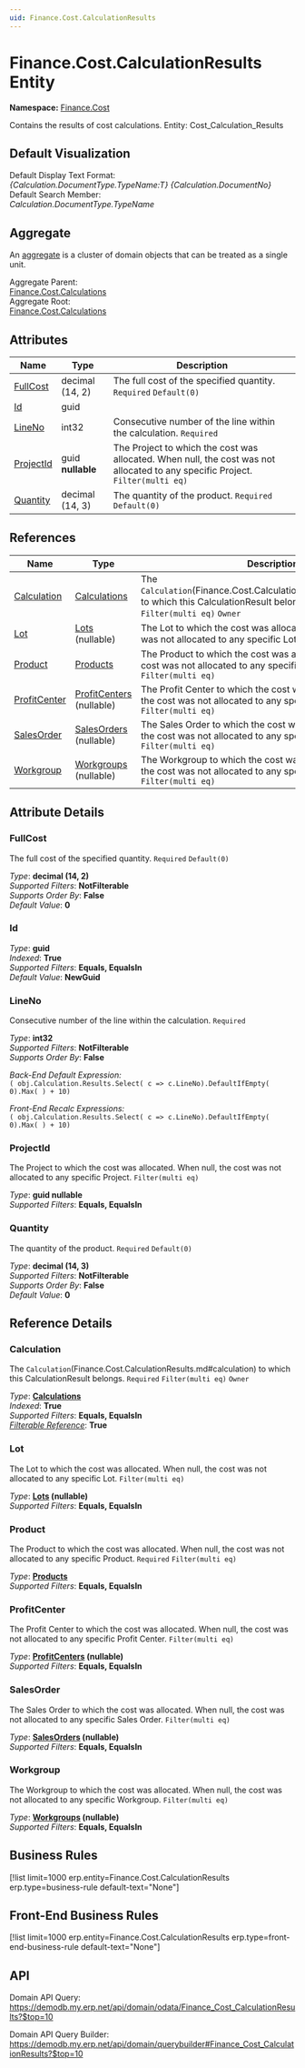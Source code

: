 ```yaml
---
uid: Finance.Cost.CalculationResults
---
```

# Finance.Cost.CalculationResults Entity

**Namespace:** [Finance.Cost](Finance.Cost.md)  

Contains the results of cost calculations. Entity: Cost_Calculation_Results

## Default Visualization
Default Display Text Format:  
_{Calculation.DocumentType.TypeName:T} {Calculation.DocumentNo}_  
Default Search Member:  
_Calculation.DocumentType.TypeName_  

## Aggregate
An [aggregate](https://docs.erp.net/tech/advanced/concepts/aggregates.html) is a cluster of domain objects that can be treated as a single unit.  

Aggregate Parent:  
[Finance.Cost.Calculations](Finance.Cost.Calculations.md)  
Aggregate Root:  
[Finance.Cost.Calculations](Finance.Cost.Calculations.md)  

## Attributes

| Name | Type | Description |
| ---- | ---- | --- |
| [FullCost](Finance.Cost.CalculationResults.md#fullcost) | decimal (14, 2) | The full cost of the specified quantity. `Required` `Default(0)` 
| [Id](Finance.Cost.CalculationResults.md#id) | guid |  
| [LineNo](Finance.Cost.CalculationResults.md#lineno) | int32 | Consecutive number of the line within the calculation. `Required` 
| [ProjectId](Finance.Cost.CalculationResults.md#projectid) | guid __nullable__ | The Project to which the cost was allocated. When null, the cost was not allocated to any specific Project. `Filter(multi eq)` 
| [Quantity](Finance.Cost.CalculationResults.md#quantity) | decimal (14, 3) | The quantity of the product. `Required` `Default(0)` 

## References

| Name | Type | Description |
| ---- | ---- | --- |
| [Calculation](Finance.Cost.CalculationResults.md#calculation) | [Calculations](Finance.Cost.Calculations.md) | The `Calculation`(Finance.Cost.CalculationResults.md#calculation) to which this CalculationResult belongs. `Required` `Filter(multi eq)` `Owner` |
| [Lot](Finance.Cost.CalculationResults.md#lot) | [Lots](Logistics.Inventory.Lots.md) (nullable) | The Lot to which the cost was allocated. When null, the cost was not allocated to any specific Lot. `Filter(multi eq)` |
| [Product](Finance.Cost.CalculationResults.md#product) | [Products](General.Products.Products.md) | The Product to which the cost was allocated. When null, the cost was not allocated to any specific Product. `Required` `Filter(multi eq)` |
| [ProfitCenter](Finance.Cost.CalculationResults.md#profitcenter) | [ProfitCenters](Finance.Accounting.ProfitCenters.md) (nullable) | The Profit Center to which the cost was allocated. When null, the cost was not allocated to any specific Profit Center. `Filter(multi eq)` |
| [SalesOrder](Finance.Cost.CalculationResults.md#salesorder) | [SalesOrders](Crm.Sales.SalesOrders.md) (nullable) | The Sales Order to which the cost was allocated. When null, the cost was not allocated to any specific Sales Order. `Filter(multi eq)` |
| [Workgroup](Finance.Cost.CalculationResults.md#workgroup) | [Workgroups](Production.Resources.Workgroups.md) (nullable) | The Workgroup to which the cost was allocated. When null, the cost was not allocated to any specific Workgroup. `Filter(multi eq)` |


## Attribute Details

### FullCost

The full cost of the specified quantity. `Required` `Default(0)`

_Type_: **decimal (14, 2)**  
_Supported Filters_: **NotFilterable**  
_Supports Order By_: **False**  
_Default Value_: **0**  

### Id

_Type_: **guid**  
_Indexed_: **True**  
_Supported Filters_: **Equals, EqualsIn**  
_Default Value_: **NewGuid**  

### LineNo

Consecutive number of the line within the calculation. `Required`

_Type_: **int32**  
_Supported Filters_: **NotFilterable**  
_Supports Order By_: **False**  

_Back-End Default Expression:_  
`( obj.Calculation.Results.Select( c => c.LineNo).DefaultIfEmpty( 0).Max( ) + 10)`

_Front-End Recalc Expressions:_  
`( obj.Calculation.Results.Select( c => c.LineNo).DefaultIfEmpty( 0).Max( ) + 10)`
### ProjectId

The Project to which the cost was allocated. When null, the cost was not allocated to any specific Project. `Filter(multi eq)`

_Type_: **guid __nullable__**  
_Supported Filters_: **Equals, EqualsIn**  

### Quantity

The quantity of the product. `Required` `Default(0)`

_Type_: **decimal (14, 3)**  
_Supported Filters_: **NotFilterable**  
_Supports Order By_: **False**  
_Default Value_: **0**  


## Reference Details

### Calculation

The `Calculation`(Finance.Cost.CalculationResults.md#calculation) to which this CalculationResult belongs. `Required` `Filter(multi eq)` `Owner`

_Type_: **[Calculations](Finance.Cost.Calculations.md)**  
_Indexed_: **True**  
_Supported Filters_: **Equals, EqualsIn**  
_[Filterable Reference](https://docs.erp.net/dev/domain-api/filterable-references.html)_: **True**  

### Lot

The Lot to which the cost was allocated. When null, the cost was not allocated to any specific Lot. `Filter(multi eq)`

_Type_: **[Lots](Logistics.Inventory.Lots.md) (nullable)**  
_Supported Filters_: **Equals, EqualsIn**  

### Product

The Product to which the cost was allocated. When null, the cost was not allocated to any specific Product. `Required` `Filter(multi eq)`

_Type_: **[Products](General.Products.Products.md)**  
_Supported Filters_: **Equals, EqualsIn**  

### ProfitCenter

The Profit Center to which the cost was allocated. When null, the cost was not allocated to any specific Profit Center. `Filter(multi eq)`

_Type_: **[ProfitCenters](Finance.Accounting.ProfitCenters.md) (nullable)**  
_Supported Filters_: **Equals, EqualsIn**  

### SalesOrder

The Sales Order to which the cost was allocated. When null, the cost was not allocated to any specific Sales Order. `Filter(multi eq)`

_Type_: **[SalesOrders](Crm.Sales.SalesOrders.md) (nullable)**  
_Supported Filters_: **Equals, EqualsIn**  

### Workgroup

The Workgroup to which the cost was allocated. When null, the cost was not allocated to any specific Workgroup. `Filter(multi eq)`

_Type_: **[Workgroups](Production.Resources.Workgroups.md) (nullable)**  
_Supported Filters_: **Equals, EqualsIn**  



## Business Rules

[!list limit=1000 erp.entity=Finance.Cost.CalculationResults erp.type=business-rule default-text="None"]

## Front-End Business Rules

[!list limit=1000 erp.entity=Finance.Cost.CalculationResults erp.type=front-end-business-rule default-text="None"]

## API

Domain API Query:
<https://demodb.my.erp.net/api/domain/odata/Finance_Cost_CalculationResults?$top=10>

Domain API Query Builder:
<https://demodb.my.erp.net/api/domain/querybuilder#Finance_Cost_CalculationResults?$top=10>


